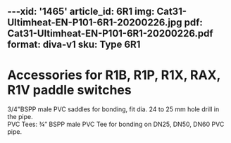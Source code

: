 ---xid: '1465'
article_id: 6R1
img: Cat31-Ultimheat-EN-P101-6R1-20200226.jpg
pdf: Cat31-Ultimheat-EN-P101-6R1-20200226.pdf
format: diva-v1
sku: Type 6R1
---
# Accessories for R1B, R1P, R1X, RAX, R1V paddle switches

3/4"BSPP male PVC saddles for bonding, fit dia. 24 to 25 mm hole drill in the pipe.  
PVC Tees: ¾” BSPP male PVC Tee for bonding on DN25, DN50, DN60 PVC pipe.